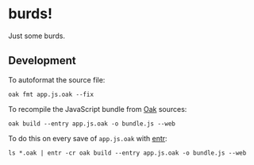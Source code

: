 # burds!

Just some burds.

## Development

To autoformat the source file:

```
oak fmt app.js.oak --fix
```

To recompile the JavaScript bundle from [Oak](https://oaklang.org) sources:

```
oak build --entry app.js.oak -o bundle.js --web
```

To do this on every save of `app.js.oak` with [entr](https://eradman.com/entrproject/):

```
ls *.oak | entr -cr oak build --entry app.js.oak -o bundle.js --web
```

